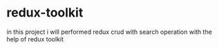 # redux-toolkit
in this project i will performed redux crud with search operation with the help of redux toolkit
